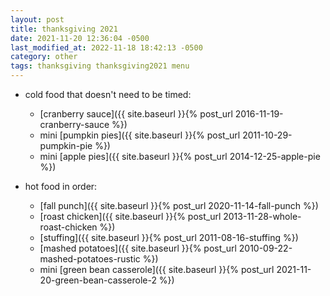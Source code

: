 ```yaml
---
layout: post
title: thanksgiving 2021
date: 2021-11-20 12:36:04 -0500
last_modified_at: 2022-11-18 18:42:13 -0500
category: other
tags: thanksgiving thanksgiving2021 menu
---
```


* cold food that doesn't need to be timed:
  * [cranberry sauce]({{ site.baseurl }}{% post_url 2016-11-19-cranberry-sauce %})
  * mini [pumpkin pies]({{ site.baseurl }}{% post_url 2011-10-29-pumpkin-pie %})
  * mini [apple pies]({{ site.baseurl }}{% post_url 2014-12-25-apple-pie %})

* hot food in order:
  * [fall punch]({{ site.baseurl }}{% post_url 2020-11-14-fall-punch %})
  * [roast chicken]({{ site.baseurl }}{% post_url 2013-11-28-whole-roast-chicken %})
  * [stuffing]({{ site.baseurl }}{% post_url 2011-08-16-stuffing %})
  * [mashed potatoes]({{ site.baseurl }}{% post_url 2010-09-22-mashed-potatoes-rustic %})
  * mini [green bean casserole]({{ site.baseurl }}{% post_url 2021-11-20-green-bean-casserole-2 %})
